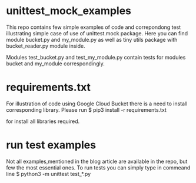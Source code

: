 # unittest_mock_examples
This repo contains few simple examples of code and correpondong test illustrating simple case of use of unittest.mock package.
Here you can find module bucket.py and my_module.py as well as tiny utils package with bucket_reader.py module inside.

Modules test_bucket.py and test_my_module.py contain tests for modules bucket and my_module correspondingly.

# requirements.txt
For illustration of code using Google Cloud Bucket there is a need to install corresponding library. 
Please run
$ pip3 install -r requirements.txt 

for install all libraries required.

# run test examples
Not all examples,mentioned in the blog article are available in the repo, but few the most essential ones.
To run tests you can simply type in commeand line 
$ python3 -m unittest test_*.py

